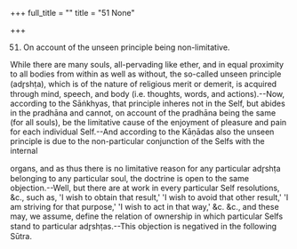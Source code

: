+++
full_title = ""
title = "51 None"

+++


51. On account of the unseen principle being non-limitative.

While there are many souls, all-pervading like ether, and in equal proximity to all bodies from within as well as without, the so-called unseen principle (adr̥shṭa), which is of the nature of religious merit or demerit, is acquired through mind, speech, and body (i.e. thoughts, words, and actions).--Now, according to the Sāṅkhyas, that principle inheres not in the Self, but abides in the pradhāna and cannot, on account of the pradhāna being the same (for all souls), be the limitative cause of the enjoyment of pleasure and pain for each individual Self.--And according to the Kāṇādas also the unseen principle is due to the non-particular conjunction of the Selfs with the internal

organs, and as thus there is no limitative reason for any particular adr̥shṭa belonging to any particular soul, the doctrine is open to the same objection.--Well, but there are at work in every particular Self resolutions, &c., such as, 'I wish to obtain that result,' 'I wish to avoid that other result,' 'I am striving for that purpose,' 'I wish to act in that way,' &c. &c., and these may, we assume, define the relation of ownership in which particular Selfs stand to particular adr̥shṭas.--This objection is negatived in the following Sūtra.

